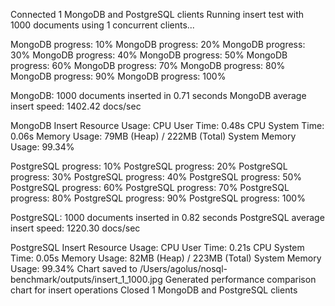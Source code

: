 Connected 1 MongoDB and PostgreSQL clients
Running insert test with 1000 documents using 1 concurrent clients...
MongoDB progress: 10%MongoDB progress: 20%MongoDB progress: 30%MongoDB progress: 40%MongoDB progress: 50%MongoDB progress: 60%MongoDB progress: 70%MongoDB progress: 80%MongoDB progress: 90%MongoDB progress: 100%

MongoDB: 1000 documents inserted in 0.71 seconds
MongoDB average insert speed: 1402.42 docs/sec

MongoDB Insert Resource Usage:
CPU User Time: 0.48s
CPU System Time: 0.06s
Memory Usage: 79MB (Heap) / 222MB (Total)
System Memory Usage: 99.34%
PostgreSQL progress: 10%PostgreSQL progress: 20%PostgreSQL progress: 30%PostgreSQL progress: 40%PostgreSQL progress: 50%PostgreSQL progress: 60%PostgreSQL progress: 70%PostgreSQL progress: 80%PostgreSQL progress: 90%PostgreSQL progress: 100%

PostgreSQL: 1000 documents inserted in 0.82 seconds
PostgreSQL average insert speed: 1220.30 docs/sec

PostgreSQL Insert Resource Usage:
CPU User Time: 0.21s
CPU System Time: 0.05s
Memory Usage: 82MB (Heap) / 223MB (Total)
System Memory Usage: 99.34%
Chart saved to /Users/agolus/nosql-benchmark/outputs/insert_1_1000.jpg
Generated performance comparison chart for insert operations
Closed 1 MongoDB and PostgreSQL clients
